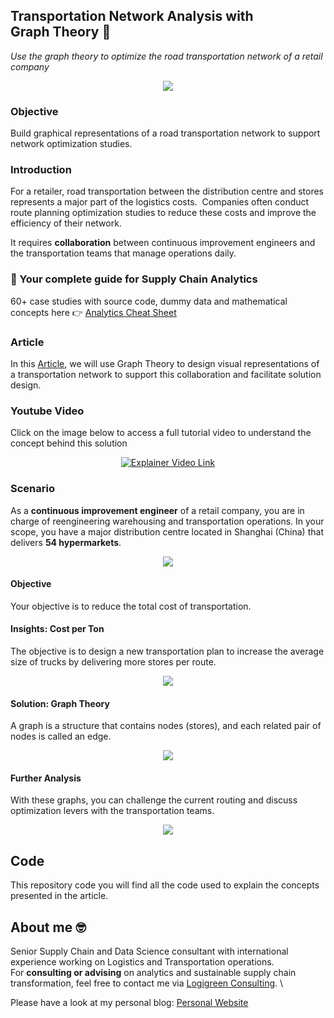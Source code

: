 ## Transportation Network Analysis with Graph Theory 🚚
*Use the graph theory to optimize the road transportation network of a retail company*

<p align="center">
  <img align="center" src="https://cdn-images-1.medium.com/max/800/1*J0KtD5r1x0JUTt_YeI2QRA.png">
</p>

### Objective
Build graphical representations of a road transportation network to support network optimization studies.

### Introduction
For a retailer, road transportation between the distribution centre and stores represents a major part of the logistics costs. 
Companies often conduct route planning optimization studies to reduce these costs and improve the efficiency of their network.

It requires **collaboration** between continuous improvement engineers and the transportation teams that manage operations daily.

### 📘 Your complete guide for Supply Chain Analytics
60+ case studies with source code, dummy data and mathematical concepts here 👉 [Analytics Cheat Sheet](https://bit.ly/supply-chain-cheat)

### Article
In this [Article](https://towardsdatascience.com/transportation-network-analysis-with-graph-theory-55eceb7e4de4), we will use Graph Theory to design visual representations of a transportation network to support this collaboration and facilitate solution design.

### Youtube Video
Click on the image below to access a full tutorial video to understand the concept behind this solution
<div align="center">
  <a href="https://www.youtube.com/watch?v=lhDBTlsGDVc"><img src="https://i.ytimg.com/vi/lhDBTlsGDVc/hqdefault.jpg?sqp=-oaymwEcCNACELwBSFTyq4qpAw4IARUAAIhCGAFwAcABBg==&rs=AOn4CLBW3XmI1zkXElOVtqEQFBBJV-ctrw" alt="Explainer Video Link"></a>
</div>

### Scenario
As a **continuous improvement engineer** of a retail company, you are in charge of reengineering warehousing and transportation operations. In your scope, you have a major distribution centre located in Shanghai (China) that delivers **54 hypermarkets**.
<p align="center">
  <img align="center" src="https://cdn-images-1.medium.com/max/800/1*RIXTE99d2grMCtvy5g_0EQ.png">
</p>

#### Objective
Your objective is to reduce the total cost of transportation.

#### Insights: Cost per Ton
The objective is to design  a new transportation plan to increase the average size of trucks by delivering more stores per route.
<p align="center">
  <img align="center" src="https://cdn-images-1.medium.com/max/800/1*UCtbo4w43ZghEHtXtTuVuQ.png">
</p>
                                                                                               
#### Solution: Graph Theory
A graph is a structure that contains nodes (stores), and each related pair of nodes is called an edge.
<p align="center">
  <img align="center" src="https://cdn-images-1.medium.com/max/800/1*YqUdhRzq9vHfuslfKFInCA.png">
</p>

#### Further Analysis
With these graphs, you can challenge the current routing and discuss optimization levers with the transportation teams.
<p align="center">
  <img align="center" src="https://cdn-images-1.medium.com/max/800/1*vrsJmzuXzrFMy_qA4FuvVg.png">
</p>
                                                                                               

## Code
This repository code you will find all the code used to explain the concepts presented in the article.

## About me 🤓
Senior Supply Chain and Data Science consultant with international experience working on Logistics and Transportation operations. \
For **consulting or advising** on analytics and sustainable supply chain transformation, feel free to contact me via [Logigreen Consulting](https://www.logi-green.com/). \

Please have a look at my personal blog: [Personal Website](https://samirsaci.com)
